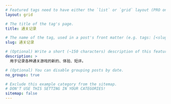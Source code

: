 ```yaml
---
# Featured tags need to have either the `list` or `grid` layout (PRO only).
layout: grid

# The title of the tag's page.
title: 通关记录

# The name of the tag, used in a post's front matter (e.g. tags: [<slug>]).
slug: 通关记录

# (Optional) Write a short (~150 characters) description of this featured tag.
description: >
  用于记录各种通关游戏的新的、体验、短评。

# (Optional) You can disable grouping posts by date.
no_groups: true

# Exclude this example category from the sitemap.
# DON'T USE THIS SETTING IN YOUR CATEGORIES!
sitemap: false
---
```

